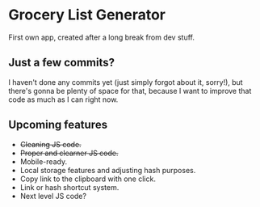 # Grocery List Generator
 First own app, created after a long break from dev stuff.

## Just a few commits?
I haven't done any commits yet (just simply forgot about it, sorry!), but there's gonna be plenty of space for that, because I want to improve that code as much as I can right now.

## Upcoming features
- ~~Cleaning JS code.~~
- ~~Proper and clearner JS code.~~
- Mobile-ready.
- Local storage features and adjusting hash purposes.
- Copy link to the clipboard with one click.
- Link or hash shortcut system.
- Next level JS code?
